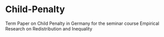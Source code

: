 # Child-Penalty
Term Paper on Child Penalty in Germany for the seminar course Empirical Research on Redistribution and Inequality
